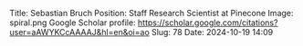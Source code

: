 Title: Sebastian Bruch
Position: Staff Research Scientist at Pinecone
Image: spiral.png
Google Scholar profile: https://scholar.google.com/citations?user=aAWYKCcAAAAJ&hl=en&oi=ao
Slug: 78
Date: 2024-10-19 14:09
